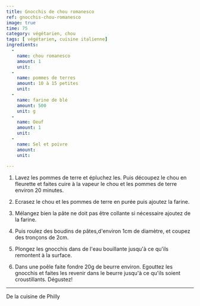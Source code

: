 ```yaml
---
title: Gnocchis de chou romanesco 
ref: gnocchis-chou-romanesco
image: true
time: 75
category: végétarien, chou
tags: [ végétarien, cuisine italienne]
ingredients:
  -
    name: chou romanesco
    amount: 1 
    unit: 
  -
    name: pommes de terres
    amount: 10 à 15 petites
    unit:
  -
    name: farine de blé 
    amount: 500
    unit: g
  -
    name: Oeuf
    amount: 1
    unit:
  -
    name: Sel et poivre
    amount: 
    unit: 
  
---
```



1. Lavez les pommes de terre et épluchez les. Puis découpez le chou en fleurette et faites cuire à la vapeur le chou et les pommes de terre environ 20 minutes.
2. Ecrasez le chou et les pommes de terre en purée puis ajoutez la farine.

3. Mélangez bien la pâte ne doit pas être collante si nécessaire ajoutez de la farine.  

4. Puis roulez des boudins de pâtes,d'environ 1cm de diamètre, et coupez des tronçons de 2cm.

5. Plongez les gnocchis dans de l'eau bouillante jusqu'à ce qu'ils remontent à la surface.

6. Dans une poêle faite fondre 20g de beurre environ. Egouttez les gnocchis et faites les revenir dans le beurre jusqu'à ce qu'ils soient croustillants.
Dégustez!

---

De la cuisine de Philly

